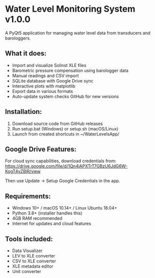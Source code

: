 # Water Level Monitoring System v1.0.0

A PyQt5 application for managing water level data from transducers and barologgers.

## What it does:
- Import and visualize Solinst XLE files
- Barometric pressure compensation using barologger data
- Manual readings and CSV import  
- SQLite database with Google Drive sync
- Interactive plots with matplotlib
- Export data in various formats
- Auto-update system checks GitHub for new versions

## Installation:
1. Download source code from GitHub releases
2. Run setup.bat (Windows) or setup.sh (macOS/Linux) 
3. Launch from created shortcuts in ~/WaterLevelsApp/

## Google Drive Features:
For cloud sync capabilities, download credentials from: 
https://drive.google.com/file/d/1Qn4jAPXTrT7GBzU6JdG6W-KogT4yZBlR/view

Then use Update → Setup Google Credentials in the app.

## Requirements:
- Windows 10+ / macOS 10.14+ / Linux Ubuntu 18.04+
- Python 3.8+ (installer handles this)
- 4GB RAM recommended
- Internet for updates and cloud features

## Tools included:
- Data Visualizer
- LEV to XLE converter
- CSV to XLE converter  
- XLE metadata editor
- Unit converter